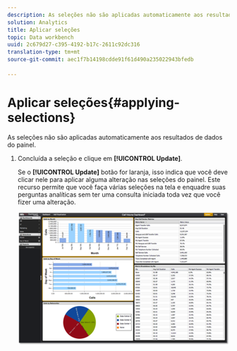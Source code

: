 ```yaml
---
description: As seleções não são aplicadas automaticamente aos resultados de dados do painel.
solution: Analytics
title: Aplicar seleções
topic: Data workbench
uuid: 2c679d27-c395-4192-b17c-2611c92dc316
translation-type: tm+mt
source-git-commit: aec1f7b14198cdde91f61d490a235022943bfedb

---
```



# Aplicar seleções{#applying-selections}

As seleções não são aplicadas automaticamente aos resultados de dados do painel.

1. Concluída a seleção e clique em **[!UICONTROL Update]**.

   Se o **[!UICONTROL Update]** botão for laranja, isso indica que você deve clicar nele para aplicar alguma alteração nas seleções do painel. Este recurso permite que você faça várias seleções na tela e enquadre suas perguntas analíticas sem ter uma consulta iniciada toda vez que você fizer uma alteração.

   ![](assets/selection_update.png)

